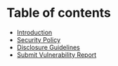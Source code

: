 # Table of contents

* [Introduction](README.md)
* [Security Policy](<README (1).md>)
* [Disclosure Guidelines](disclosure-guidelines.md)
* [Submit Vulnerability Report](submit-vulnerability-report.md)
